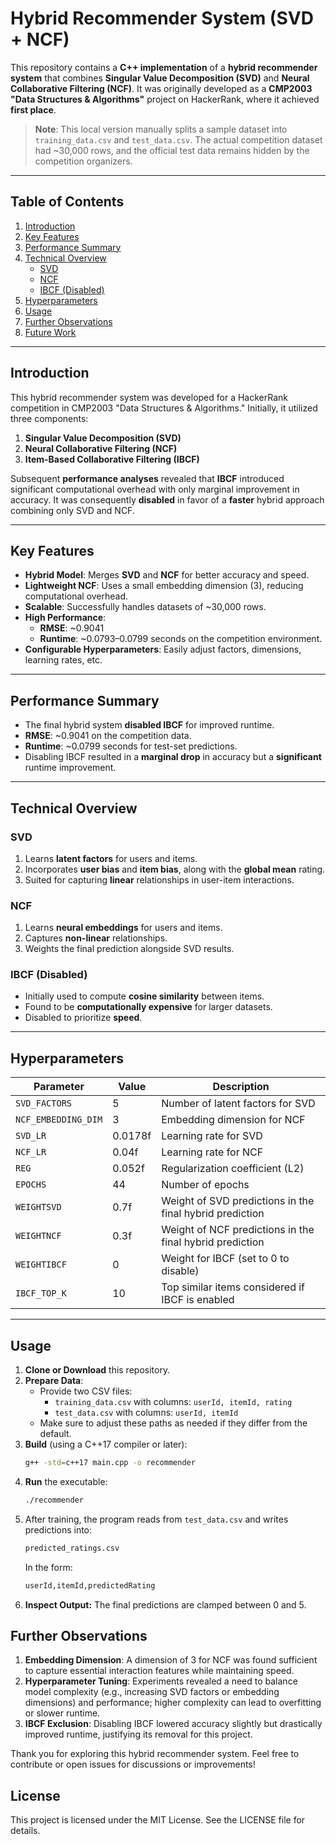 # Hybrid Recommender System (SVD + NCF)

This repository contains a **C++ implementation** of a **hybrid recommender system** that combines **Singular Value Decomposition (SVD)** and **Neural Collaborative Filtering (NCF)**. It was originally developed as a **CMP2003 "Data Structures & Algorithms"** project on HackerRank, where it achieved **first place**. 

> **Note**: This local version manually splits a sample dataset into `training_data.csv` and `test_data.csv`. The actual competition dataset had ~30,000 rows, and the official test data remains hidden by the competition organizers.

---

## Table of Contents
1. [Introduction](#introduction)  
2. [Key Features](#key-features)  
3. [Performance Summary](#performance-summary)  
4. [Technical Overview](#technical-overview)  
    - [SVD](#svd)  
    - [NCF](#ncf)  
    - [IBCF (Disabled)](#ibcf-disabled)  
5. [Hyperparameters](#hyperparameters)  
6. [Usage](#usage)  
7. [Further Observations](#further-observations)  
8. [Future Work](#future-work)  

---

## Introduction

This hybrid recommender system was developed for a HackerRank competition in CMP2003 "Data Structures & Algorithms." Initially, it utilized three components:
1. **Singular Value Decomposition (SVD)**  
2. **Neural Collaborative Filtering (NCF)**  
3. **Item-Based Collaborative Filtering (IBCF)**  

Subsequent **performance analyses** revealed that **IBCF** introduced significant computational overhead with only marginal improvement in accuracy. It was consequently **disabled** in favor of a **faster** hybrid approach combining only SVD and NCF.

---

## Key Features
- **Hybrid Model**: Merges **SVD** and **NCF** for better accuracy and speed.
- **Lightweight NCF**: Uses a small embedding dimension (3), reducing computational overhead.
- **Scalable**: Successfully handles datasets of ~30,000 rows.
- **High Performance**: 
  - **RMSE**: ~0.9041  
  - **Runtime**: ~0.0793–0.0799 seconds on the competition environment.
- **Configurable Hyperparameters**: Easily adjust factors, dimensions, learning rates, etc.

---

## Performance Summary

- The final hybrid system **disabled IBCF** for improved runtime.
- **RMSE**: ~0.9041 on the competition data.
- **Runtime**: ~0.0799 seconds for test-set predictions.
- Disabling IBCF resulted in a **marginal drop** in accuracy but a **significant** runtime improvement.

---

## Technical Overview

### SVD
1. Learns **latent factors** for users and items.
2. Incorporates **user bias** and **item bias**, along with the **global mean** rating.
3. Suited for capturing **linear** relationships in user-item interactions.

### NCF
1. Learns **neural embeddings** for users and items.
2. Captures **non-linear** relationships.
3. Weights the final prediction alongside SVD results.

### IBCF (Disabled)
- Initially used to compute **cosine similarity** between items.
- Found to be **computationally expensive** for larger datasets.
- Disabled to prioritize **speed**.

---

## Hyperparameters

| Parameter            | Value    | Description                                                    |
|----------------------|----------|----------------------------------------------------------------|
| `SVD_FACTORS`        | 5        | Number of latent factors for SVD                               |
| `NCF_EMBEDDING_DIM`  | 3        | Embedding dimension for NCF                                    |
| `SVD_LR`             | 0.0178f  | Learning rate for SVD                                         |
| `NCF_LR`             | 0.04f    | Learning rate for NCF                                         |
| `REG`                | 0.052f   | Regularization coefficient (L2)                                |
| `EPOCHS`             | 44       | Number of epochs                                               |
| `WEIGHTSVD`          | 0.7f     | Weight of SVD predictions in the final hybrid prediction       |
| `WEIGHTNCF`          | 0.3f     | Weight of NCF predictions in the final hybrid prediction       |
| `WEIGHTIBCF`         | 0        | Weight for IBCF (set to 0 to disable)                          |
| `IBCF_TOP_K`         | 10       | Top similar items considered if IBCF is enabled                |

---

## Usage

1. **Clone or Download** this repository.
2. **Prepare Data**:
   - Provide two CSV files:
     - `training_data.csv` with columns: `userId, itemId, rating`
     - `test_data.csv` with columns: `userId, itemId`
   - Make sure to adjust these paths as needed if they differ from the default.
3. **Build** (using a C++17 compiler or later):
    ```bash
   g++ -std=c++17 main.cpp -o recommender
    ```
4. **Run** the executable: 
    ```bash
   ./recommender
    ```
5. After training, the program reads from `test_data.csv` and writes predictions into:
    ```bash
    predicted_ratings.csv
    ```
    In the form:
    ```bash
    userId,itemId,predictedRating
    ```
6. **Inspect Output:** The final predictions are clamped between 0 and 5.

## Further Observations

1. **Embedding Dimension**: A dimension of 3 for NCF was found sufficient to capture essential interaction features while maintaining speed.
2. **Hyperparameter Tuning**: Experiments revealed a need to balance model complexity (e.g., increasing SVD factors or embedding dimensions) and performance; higher complexity can lead to overfitting or slower runtime.
3. **IBCF Exclusion**: Disabling IBCF lowered accuracy slightly but drastically improved runtime, justifying its removal for this project.

Thank you for exploring this hybrid recommender system. Feel free to contribute or open issues for discussions or improvements!

## License 
This project is licensed under the MIT License. See the LICENSE file for details.

